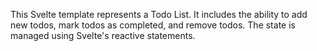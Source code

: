 This Svelte template represents a Todo List. It includes the ability to add new todos, mark todos as completed, and remove todos. The state is managed using Svelte's reactive statements.
